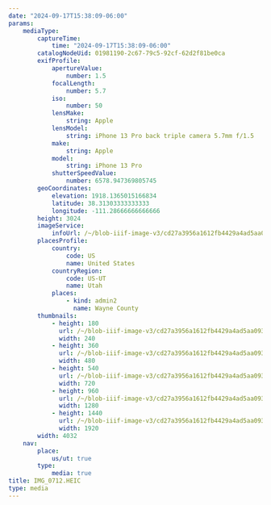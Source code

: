 ```yaml
---
date: "2024-09-17T15:38:09-06:00"
params:
    mediaType:
        captureTime:
            time: "2024-09-17T15:38:09-06:00"
        catalogNodeUid: 01981190-2c67-79c5-92cf-62d2f81be0ca
        exifProfile:
            apertureValue:
                number: 1.5
            focalLength:
                number: 5.7
            iso:
                number: 50
            lensMake:
                string: Apple
            lensModel:
                string: iPhone 13 Pro back triple camera 5.7mm f/1.5
            make:
                string: Apple
            model:
                string: iPhone 13 Pro
            shutterSpeedValue:
                number: 6578.947369805745
        geoCoordinates:
            elevation: 1918.1365015166834
            latitude: 38.31303333333333
            longitude: -111.28666666666666
        height: 3024
        imageService:
            infoUrl: /~/blob-iiif-image-v3/cd27a3956a1612fb4429a4ad5aa093053ed602aaba371fd372a34f1d05526ca0/info.json
        placesProfile:
            country:
                code: US
                name: United States
            countryRegion:
                code: US-UT
                name: Utah
            places:
                - kind: admin2
                  name: Wayne County
        thumbnails:
            - height: 180
              url: /~/blob-iiif-image-v3/cd27a3956a1612fb4429a4ad5aa093053ed602aaba371fd372a34f1d05526ca0/full/240%2C180/0/default.jpg
              width: 240
            - height: 360
              url: /~/blob-iiif-image-v3/cd27a3956a1612fb4429a4ad5aa093053ed602aaba371fd372a34f1d05526ca0/full/480%2C360/0/default.jpg
              width: 480
            - height: 540
              url: /~/blob-iiif-image-v3/cd27a3956a1612fb4429a4ad5aa093053ed602aaba371fd372a34f1d05526ca0/full/720%2C540/0/default.jpg
              width: 720
            - height: 960
              url: /~/blob-iiif-image-v3/cd27a3956a1612fb4429a4ad5aa093053ed602aaba371fd372a34f1d05526ca0/full/1280%2C960/0/default.jpg
              width: 1280
            - height: 1440
              url: /~/blob-iiif-image-v3/cd27a3956a1612fb4429a4ad5aa093053ed602aaba371fd372a34f1d05526ca0/full/1920%2C1440/0/default.jpg
              width: 1920
        width: 4032
    nav:
        place:
            us/ut: true
        type:
            media: true
title: IMG_0712.HEIC
type: media
---
```

